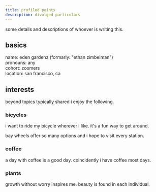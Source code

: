```yaml
---
title: profiled points
description: divulged particulars
---
```


some details and descriptions of whoever is writing this.

## basics

name: eden gardenz (formarly: "ethan zimbelman")<br>
pronouns: any<br>
cohort: zoomers<br>
location: san francisco, ca

## interests

beyond topics typically shared i enjoy the following.

### bicycles

i want to ride my bicycle wherever i like. it's a fun way to get around.

bay wheels offer so many options and i hope to visit every station.

### coffee

a day with coffee is a good day. coincidently i have coffee most days.

### plants

growth without worry inspires me. beauty is found in each individual.

